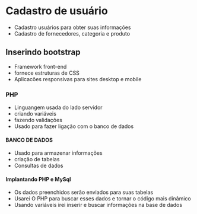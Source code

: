 # Cadastro de usuário
- Cadastro usuários para obter suas informações
- Cadastro de fornecedores, categoria e produto

## Inserindo bootstrap
- Framework front-end 
- fornece estruturas de CSS
- Aplicacões responsivas para sites desktop e mobile
 

### PHP
- Linguangem usada do lado servidor 
- criando variáveis
- fazendo validações 
- Usado para fazer ligação com o banco de dados

#### BANCO DE DADOS
- Usado para armazenar informações 
- criação de tabelas 
- Consultas de dados


#### Implantando PHP e MySql
- Os dados preenchidos serão enviados para suas tabelas 
- Usarei O PHP para buscar esses dados e tornar o código mais dinâmico
- Usando variáveis irei inserir e buscar informações na base de dados



